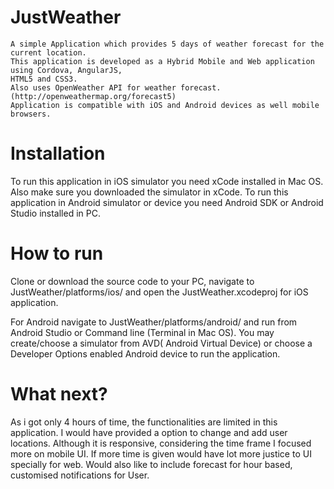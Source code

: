 # JustWeather
    A simple Application which provides 5 days of weather forecast for the current location.
    This application is developed as a Hybrid Mobile and Web application using Cordova, AngularJS,
    HTML5 and CSS3.
    Also uses OpenWeather API for weather forecast. (http://openweathermap.org/forecast5)
    Application is compatible with iOS and Android devices as well mobile browsers.
    
# Installation
   To run this application in iOS simulator you need xCode installed in Mac OS. Also make sure you downloaded the simulator in xCode.
   To run this application in Android simulator or device you need Android SDK or Android Studio installed in PC.
  
# How to run 
  Clone or download the source code to your PC, navigate to JustWeather/platforms/ios/ and open the JustWeather.xcodeproj
  for iOS application.
  
  For Android navigate to JustWeather/platforms/android/ and run from Android Studio or Command line (Terminal in Mac OS). 
  You may create/choose a simulator from AVD( Android Virtual Device) or choose a Developer Options enabled Android device to run the application.

# What next?
  As i got only 4 hours of time, the functionalities are limited in this application.
  I would have provided a option to change and add user locations.
  Although it is responsive, considering the time frame I focused more on mobile UI. 
  If more time is given would have lot more justice to UI specially for web.
  Would also like to include forecast for hour based, customised notifications for User.
  

  
